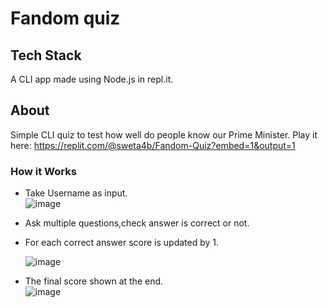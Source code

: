 # Fandom quiz

## Tech Stack
A CLI app made using Node.js in repl.it.

## About
Simple CLI quiz to test how well do people know our Prime Minister. Play it here: https://replit.com/@sweta4b/Fandom-Quiz?embed=1&output=1

### How it Works
* Take Username as input.<br/>
  ![image](https://user-images.githubusercontent.com/110299602/208487176-a9993dcd-5fb2-4326-88cb-eac13d8e8d7d.png)

* Ask multiple questions,check answer is correct or not.
* For each correct answer score is updated by 1.

  ![image](https://user-images.githubusercontent.com/110299602/208487661-da8901d2-172b-40f8-a42c-8f7cc9dd62c4.png)

* The final score shown at the end.<br/>
  ![image](https://user-images.githubusercontent.com/110299602/208642877-a20e8b94-1f71-4556-b96b-8ff2ad0eae59.png)
